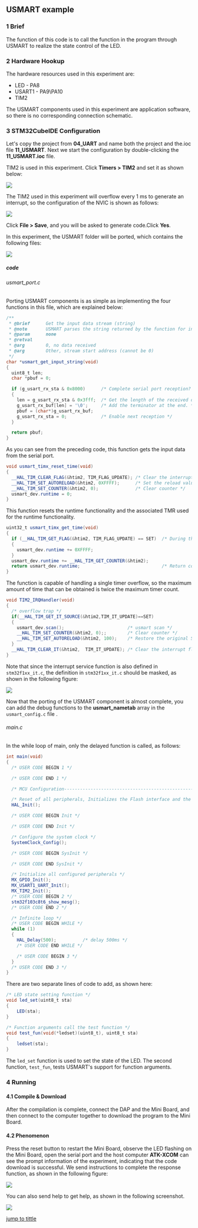 ## USMART example<a name="catalogue"></a>


### 1 Brief
The function of this code is to call the function in the program through USMART to realize the state control of the LED.
### 2 Hardware Hookup
The hardware resources used in this experiment are:
+ LED - PA8
+ USART1 - PA9\PA10
+ TIM2

The USMART components used in this experiment are application software, so there is no corresponding connection schematic.

### 3 STM32CubeIDE Configuration


Let's copy the project from  **04_UART** and name both the project and the.ioc file **11_USMART**. Next we start the configuration by double-clicking the **11_USMART.ioc** file.

TIM2 is used in this experiment. Click **Timers > TIM2** and set it as shown below:

![ ](./1_docs/3_figures/11_USMART/u1.png)

The TIM2 used in this experiment will overflow every 1 ms to generate an interrupt, so the configuration of the NVIC is shown as follows:

![ ](./1_docs/3_figures/11_USMART/u2.png)

Click **File > Save**, and you will be asked to generate code.Click **Yes**.

In this experiment, the USMART folder will be ported, which contains the following files:

![ ](./1_docs/3_figures/11_USMART/u3.png)

##### code
###### usmart_port.c
Porting USMART components is as simple as implementing the four functions in this file, which are explained below:
```c#
/**
 * @brief      Get the input data stream (string)
 * @note       USMART parses the string returned by the function for information such as the function name and arguments
 * @param      none
 * @retval
 * @arg        0, no data received
 * @arg        Other, stream start address (cannot be 0)
 */
char *usmart_get_input_string(void)
{
  uint8_t len;
  char *pbuf = 0;

  if (g_usart_rx_sta & 0x8000)      /* Complete serial port reception? */
  {
    len = g_usart_rx_sta & 0x3fff;  /* Get the length of the received data */
    g_usart_rx_buf[len] = '\0';     /* Add the terminator at the end. */
    pbuf = (char*)g_usart_rx_buf;
    g_usart_rx_sta = 0;             /* Enable next reception */
  }

  return pbuf;
}
```
As you can see from the preceding code, this function gets the input data from the serial port.

```c#
void usmart_timx_reset_time(void)
{
  __HAL_TIM_CLEAR_FLAG(&htim2, TIM_FLAG_UPDATE); /* Clear the interrupt flag bit */
  __HAL_TIM_SET_AUTORELOAD(&htim2, 0XFFFF);      /* Set the reload value to the maximum */
  __HAL_TIM_SET_COUNTER(&htim2, 0);              /* Clear counter */
  usmart_dev.runtime = 0;
}
```
This function resets the runtime functionality and the associated TMR used for the runtime functionality.

```c#
uint32_t usmart_timx_get_time(void)
{
  if (__HAL_TIM_GET_FLAG(&htim2, TIM_FLAG_UPDATE) == SET)  /* During the run, a timer overflow occurs */
  {
    usmart_dev.runtime += 0XFFFF;
  }
  usmart_dev.runtime += __HAL_TIM_GET_COUNTER(&htim2);
  return usmart_dev.runtime;                               /* Return count value */
}
```
The function is capable of handling a single timer overflow, so the maximum amount of time that can be obtained is twice the maximum timer count.

```c#
void TIM2_IRQHandler(void)
{
  /* overflow trap */
  if(__HAL_TIM_GET_IT_SOURCE(&htim2,TIM_IT_UPDATE)==SET)
  {
    usmart_dev.scan();                        /* usmart scan */
    __HAL_TIM_SET_COUNTER(&htim2, 0);;        /* Clear counter */
    __HAL_TIM_SET_AUTORELOAD(&htim2, 100);    /* Restore the original Settings */
  }
  __HAL_TIM_CLEAR_IT(&htim2,  TIM_IT_UPDATE); /* Clear the interrupt flag bit */
}
```
Note that since the interrupt service function is also defined in ``stm32f1xx_it.c``, the definition in ``stm32f1xx_it.c`` should be masked, as shown in the following figure:

![ ](./1_docs/3_figures/11_USMART/u4.png)

Now that the porting of the USMART component is almost complete, you can add the debug functions to the **usmart_nametab** array in the ``usmart_config.c`` file .

###### main.c
In the while loop of main, only the delayed function is called, as follows:
```c#
int main(void)
{
  /* USER CODE BEGIN 1 */

  /* USER CODE END 1 */

  /* MCU Configuration--------------------------------------------------------*/

  /* Reset of all peripherals, Initializes the Flash interface and the Systick. */
  HAL_Init();

  /* USER CODE BEGIN Init */

  /* USER CODE END Init */

  /* Configure the system clock */
  SystemClock_Config();

  /* USER CODE BEGIN SysInit */

  /* USER CODE END SysInit */

  /* Initialize all configured peripherals */
  MX_GPIO_Init();
  MX_USART1_UART_Init();
  MX_TIM2_Init();
  /* USER CODE BEGIN 2 */
  stm32f103c8t6_show_mesg();
  /* USER CODE END 2 */

  /* Infinite loop */
  /* USER CODE BEGIN WHILE */
  while (1)
  {
    HAL_Delay(500);   		 /* delay 500ms */
    /* USER CODE END WHILE */

    /* USER CODE BEGIN 3 */
  }
  /* USER CODE END 3 */
}
```

There are two separate lines of code to add, as shown here:
```c#
/* LED state setting function */
void led_set(uint8_t sta)
{
    LED(sta);
}

/* Function arguments call the test function */
void test_fun(void(*ledset)(uint8_t), uint8_t sta)
{
    ledset(sta);
}
```
The ``led_set`` function is used to set the state of the LED. The second function, ``test_fun``, tests USMART's support for function arguments.


### 4 Running
#### 4.1 Compile & Download
After the compilation is complete, connect the DAP and the Mini Board, and then connect to the computer together to download the program to the Mini Board.
#### 4.2 Phenomenon
Press the reset button to restart the Mini Board, observe the LED flashing on the Mini Board, open the serial port and the host computer **ATK-XCOM** can see the prompt information of the experiment, indicating that the code download is successful. We send instructions to complete the response function, as shown in the following figure:

![ ](./1_docs/3_figures/11_USMART/u5.png)

You can also send help to get help, as shown in the following screenshot.

![ ](./1_docs/3_figures/11_USMART/u6.png)

[jump to tittle](#catalogue)